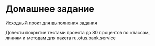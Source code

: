 # Домашнее задание

[Исходный прокт для выполнения задания](https://github.com/idontgiveit/otus-unittests-2)

Довести покрытие тестами проекта до 80 процентов по классам, линиям и методам для пакета ru.otus.bank.service